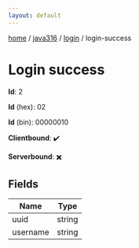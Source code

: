 ```yaml
---
layout: default
---
```


[home](/)  /  [java316](/protocol/java316)  /  [login](/protocol/java316/login)  /  login-success

# Login success

**Id**: 2

**Id** (hex): 02

**Id** (bin): 00000010

**Clientbound**: ✔️

**Serverbound**: ✖️

## Fields

Name | Type
---|---
uuid | string
username | string

